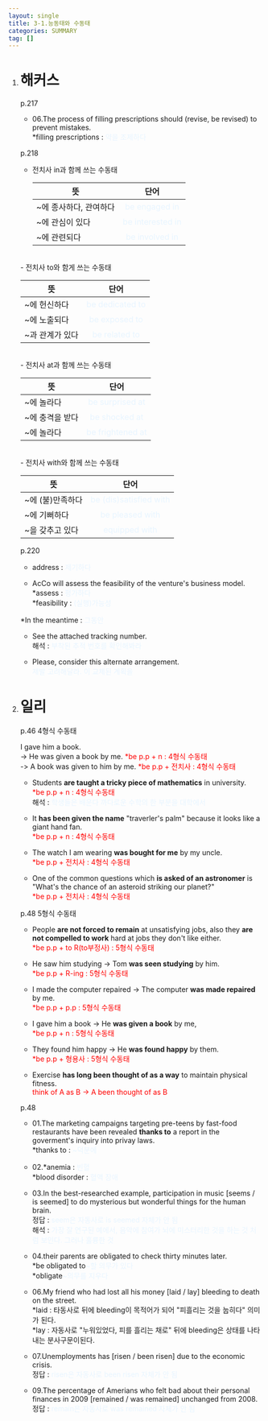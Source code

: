 ```yaml
---
layout: single
title: 3-1.능동태와 수동태
categories: SUMMARY
tag: []
---
```


1. # 해커스
   p.217   
   - 06.The process of filling prescriptions should (revise, be revised) to prevent mistakes.   
   *filling prescriptions : <span style="color:#E8F5FF">약을 조제하다</span>

   p.218   
   - 전치사 in과 함께 쓰는 수동태   

      |               뜻              |                   단어                |
      |-------------------------------|:------------------------------------:|
      | ~에 종사하다, 관여하다 |<span style="color:#E8F5FF">be engaged in</span>|
      | ~에 관심이 있다 |<span style="color:#E8F5FF">be interested in</span>|
      |~에 관련되다 |<span style="color:#E8F5FF">be involved in</span>|

   <br>
   - 전치사 to와 함게 쓰는 수동태   

      |               뜻              |                   단어                |
      |-------------------------------|:------------------------------------:|
      |~에 헌신하다|<span style="color:#E8F5FF">be dedicated to</span>|
      |~에 노출되다|<span style="color:#E8F5FF">be exposed to</span>|
      |~과 관계가 있다|<span style="color:#E8F5FF">be related to</span>|

   <br>
   - 전치사 at과 함께 쓰는 수동태   

      |               뜻              |                   단어                |
      |-------------------------------|:------------------------------------:|
      |~에 놀라다|<span style="color:#E8F5FF">be surprised at</span>|
      |~에 충격을 받다|<span style="color:#E8F5FF">be shocked at</span>|
      |~에 놀라다|<span style="color:#E8F5FF">be frightened at</span>|

   <br>
   - 전치사 with와 함께 쓰는 수동태   

      |               뜻              |                   단어                |
      |-------------------------------|:------------------------------------:|
      |~에 (불)만족하다|<span style="color:#E8F5FF">be (dis)satisfied with</span>|
      |~에 기뻐하다|<span style="color:#E8F5FF">be pleased with</span>|
      |~을 갖추고 있다|<span style="color:#E8F5FF">equipped with</span>|

   p.220   
   - address : <span style="color:#E8F5FF">제기하다</span>   
   
   - AcCo will assess the feasibility of the venture's business model.   
   *assess : <span style="color:#E8F5FF">평가하다</span>   
   *feasibility : <span style="color:#E8F5FF">(실행)가능성</span>   

   *In the meantime : <span style="color:#E8F5FF">그동안</span>   

   - See the attached tracking number.   
   해석 : <span style="color:#E8F5FF">부착된 추적 번호를 확인해봐라</span>   

   - Please, consider this alternate arrangement.   
   <span style="color:#E8F5FF">제발 고려해달라. 이 교체된 계획을</span>   
   
1. # 일리
   p.46 4형식 수동태   

   I gave him a book.   
   -> He was given a book by me. <span style="color:red">*be p.p + n : 4형식 수동태</span>   
   -> A book was given to him by me. <span style="color:red">*be p.p + 전치사 : 4형식 수동태</span>   

   - Students __are taught a tricky piece of mathematics__ in university.   
   <span style="color:red">*be p.p + n : 4형식 수동태</span>   
   해석 : <span style="color:#E8F5FF">학생들은 배운다 까다로운 수학의 한 부분을 대학에서</span>

   - It __has been given the name__ "traverler's palm" because it looks like a giant hand fan.   
   <span style="color:red">*be p.p + n : 4형식 수동태</span>   

   - The watch I am wearing __was bought for me__ by my uncle.   
   <span style="color:red">*be p.p + 전치사 : 4형식 수동태</span>   

   - One of the common questions which __is asked of an astronomer__ is "What's the chance of an asteroid striking our planet?"   
   <span style="color:red">*be p.p + 전치사 : 4형식 수동태</span>   


   p.48 5형식 수동태   
   - People __are not forced to remain__ at unsatisfying jobs, also they __are not compelled to work__ hard at jobs they don't like either.   
   <span style="color:red">*be p.p + to R(to부정사) : 5형식 수동태</span>   

   - He saw him studying -> Tom __was seen studying__ by him.   
   <span style="color:red">*be p.p + R-ing : 5형식 수동태</span>   

   - I made the computer repaired -> The computer __was made repaired__ by me.   
   <span style="color:red">*be p.p + p.p : 5형식 수동태</span>   

   - I gave him a book -> He __was given a book__ by me,   
   <span style="color:red">*be p.p + n : 5형식 수동태</span>   

   - They found him happy -> He __was found happy__ by them.   
   <span style="color:red">*be p.p + 형용사 : 5형식 수동태</span>   

   - Exercise __has long been thought of as a way__ to maintain physical fitness.   
   <span style="color:red">think of A as B -> A been thought of as B</span>   

   p.48   
   - 01.The marketing campaigns targeting pre-teens by  fast-food restaurants have been revealed __thanks to__ a report in the goverment's inquiry into privay laws.   
   *thanks to : <span style="color:#E8F5FF">~덕분에</span>   

   - 02.*anemia : <span style="color:#E8F5FF">빈혈</span>   
   *blood disorder : <span style="color:#E8F5FF">혈액 장애</span>   

   - 03.In the best-researched example, participation in music [seems / is seemed] to do mysterious but wonderful things for the human brain.   
   정답 : <span style="color:#E8F5FF">seem은 자동사로 is seemed 자체가 안 됨</span>   
   해석 : <span style="color:#E8F5FF">가장 잘 연구된 예에서, 음악에 참여가 뇌에 미스터리한 것을 하는 것 처럼 보인다. 그러나 훌륭한 것</span>   

   - 04.their parents are obligated to check thirty minutes later.   
   *be obligated to<span style="color:#E8F5FF">~할 의무가 있다</span>   
   *obligate<span style="color:#E8F5FF">~의무를 지우다</span>   

   - 06.My friend who had lost all his money [laid / lay] bleeding to death on the street.   
   *laid : 타동사로 뒤에 bleeding이 목적어가 되어 "피흘리는 것을 눕히다" 의미가 된다.   
   *lay : 자동사로 "누워있었다, 피를 흘리는 채로" 뒤에 bleeding은 상태를 나타내는 분사구문이된다.   

   - 07.Unemployments has [risen / been risen] due to the economic crisis.   
   정답 : <span style="color:#E8F5FF">risen은 자동사로 been risen 자체가 안 됨</span>   

   - 09.The percentage of Amerians who  felt bad about their personal finances in 2009 [remained / was remained] unchanged from 2008.   
   정답 : <span style="color:#E8F5FF">remain은 자동사로 was remained 자체가 안 됨</span>   



